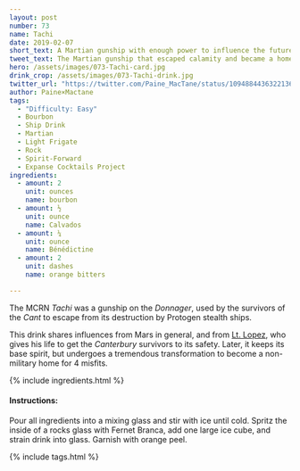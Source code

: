 ```yaml
---
layout: post
number: 73
name: Tachi
date: 2019-02-07
short_text: A Martian gunship with enough power to influence the future of the solar system - with the right crew. 
tweet_text: The Martian gunship that escaped calamity and became a home for the four survivors of the Canterbury.
hero: /assets/images/073-Tachi-card.jpg
drink_crop: /assets/images/073-Tachi-drink.jpg
twitter_url: "https://twitter.com/Paine_MacTane/status/1094884436322136064"
author: Paine×Mactane
tags:
  - "Difficulty: Easy"
  - Bourbon
  - Ship Drink
  - Martian
  - Light Frigate
  - Rock
  - Spirit-Forward
  - Expanse Cocktails Project
ingredients:
  - amount: 2
    unit: ounces
    name: bourbon
  - amount: ½
    unit: ounce
    name: Calvados
  - amount: ¼
    unit: ounce
    name: Bénédictine
  - amount: 2
    unit: dashes
    name: orange bitters

---
```


The MCRN *Tachi* was a gunship on the *Donnager*, used by the survivors of the *Cant* to escape from its destruction by Protogen stealth ships. 

This drink shares influences from Mars in general, and from [Lt. Lopez](/cocktails/2017/12/19/lt-lopez/), who gives his life to get the *Canterbury* survivors to its safety. Later, it keeps its base spirit, but undergoes a tremendous transformation to become a non-military home for 4 misfits. 

{% include ingredients.html %}

#### Instructions:

Pour all ingredients into a mixing glass and stir with ice until cold. Spritz the inside of a rocks glass with Fernet Branca, add one large ice cube, and strain drink into glass. Garnish with orange peel.

{% include tags.html %}
